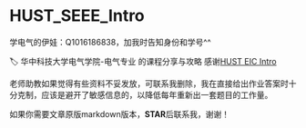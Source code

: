 # HUST_SEEE_Intro

学电气的伊娃：Q1016186838，加我时告知身份和学号^^

:label: 华中科技大学电气学院-电气专业 的课程分享与攻略
感谢[HUST EIC Intro](https://github.com/YuetianW/HUST_EIC_Intro)

老师助教如果觉得有些资料不妥发放，可联系我删除，我在直接给出作业答案时十分克制，应该是避开了敏感信息的，以降低每年重新出一套题目的工作量。

如果你需要文章原版markdown版本，**STAR**后联系我，谢谢！

